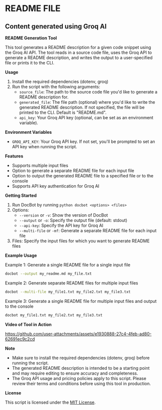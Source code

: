 # README FILE
## Content generated using Groq AI 


**README Generation Tool**

This tool generates a README description for a given code snippet using the Groq AI API. The tool reads in a source code file, uses the Groq API to generate a README description, and writes the output to a user-specified file or prints it to the CLI.

**Usage**

1. Install the required dependencies (dotenv, groq)
2. Run the script with the following arguments:
    - `source_file`: The path to the source code file you'd like to generate a README description for.
    - `generated_file`: The file path (optional) where you'd like to write the generated README description. If not specified, the file will be printed to the CLI. Default is "README.md".
    - `api_key`: Your Groq API key (optional, can be set as an environment variable).

**Environment Variables**

* `GROQ_API_KEY`: Your Groq API key. If not set, you'll be prompted to set an API key when running the script.

**Features**

* Supports multiple input files
* Option to generate a separate README file for each input file
* Option to output the generated README file to a specified file or to the console
* Supports API key authentication for Groq AI

**Getting Started**

1. Run DocBot by running `python docbot <options> <files>`
2. Options:
	* `--version` or `-v`: Show the version of DocBot
	* `--output` or `-o`: Specify the output file (default: stdout)
	* `--api-key`: Specify the API key for Groq AI
	* `--multi-file` or `-mf`: Generate a separate README file for each input file
3. Files: Specify the input files for which you want to generate README files

**Example Usage**

Example 1: Generate a single README file for a single input file
```bash
docbot --output my_readme.md my_file.txt
```
Example 2: Generate separate README files for multiple input files
```bash
docbot --multi-file my_file1.txt my_file2.txt my_file3.txt
```
Example 3: Generate a single README file for multiple input files and output to the console
```bash
docbot my_file1.txt my_file2.txt my_file3.txt
```
**Video of Tool in Action**


https://github.com/user-attachments/assets/e1930888-27c4-4feb-ad80-62691ec9c2cd



**Note**

* Make sure to install the required dependencies (dotenv, groq) before running the script.
* The generated README description is intended to be a starting point and may require editing to ensure accuracy and completeness.
* The Groq API usage and pricing policies apply to this script. Please review their terms and conditions before using this tool in production.

**License**

This script is licensed under the [MIT License](https://opensource.org/licenses/MIT).

